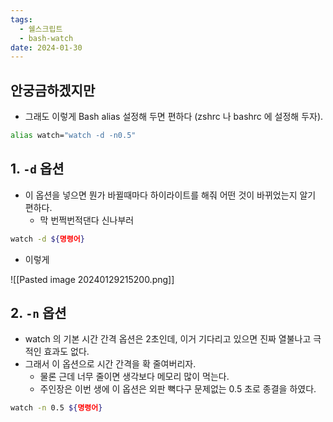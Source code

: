 ```yaml
---
tags:
  - 쉘스크립트
  - bash-watch
date: 2024-01-30
---
```

## 안궁금하겠지만

- 그래도 이렇게 Bash alias 설정해 두면 편하다 (zshrc 나 bashrc 에 설정해 두자).

```bash
alias watch="watch -d -n0.5"
```

## 1. `-d` 옵션

- 이 옵션을 넣으면 뭔가 바뀔때마다 하이라이트를 해줘 어떤 것이 바뀌었는지 알기 편하다.
	- 막 번쩍번적댄다 신나부러

```bash
watch -d ${명령어}
```

- 이렇게

![[Pasted image 20240129215200.png]]

## 2. `-n` 옵션

- watch 의 기본 시간 간격 옵션은 2초인데, 이거 기다리고 있으면 진짜 열불나고 극적인 효과도 없다.
- 그래서 이 옵션으로 시간 간격을 확 줄여버리자.
	- 물론 근데 너무 줄이면 생각보다 메모리 많이 먹는다.
	- 주인장은 이번 생에 이 옵션은 외판 뼉다구 문제없는  0.5 초로 종결을 하였다.

```bash
watch -n 0.5 ${명령어}
```